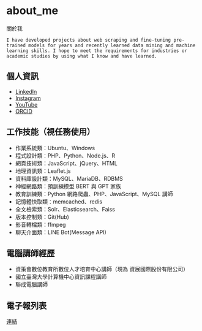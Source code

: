 # about_me
關於我
```
I have developed projects about web scraping and fine-tuning pre-trained models for years and recently learned data mining and machine learning skills. I hope to meet the requirements for industries or academic studies by using what I know and have learned.
```

## 個人資訊
- [LinkedIn](https://www.linkedin.com/in/telunyang/)
- [Instagram](https://www.instagram.com/darreninfo.cc/)
- [YouTube](https://www.youtube.com/channel/UCUqT6-mTPkQkCyGjlbm3IMA)
- [ORCID](https://orcid.org/0000-0002-3351-1785)

## 工作技能（視任務使用）
- 作業系統類：Ubuntu、Windows
- 程式設計類：PHP、Python、Node.js、R
- 網頁技術類：JavaScript、jQuery、HTML
- 地理資訊類：Leaflet.js
- 資料庫設計類：MySQL、MariaDB、RDBMS
- 神經網路類：預訓練模型 BERT 與 GPT 家族
- 教育訓練類：Python 網路爬蟲、PHP、JavaScript、MySQL 講師
- 記憶體快取類：memcached、redis
- 全文檢索類：Solr、Elasticsearch、Faiss
- 版本控制類：Git(Hub)
- 影音轉檔類：ffmpeg
- 聊天介面類：LINE Bot(Message API)

## 電腦講師經歷
- 資策會數位教育所數位人才培育中心講師（現為 資展國際股份有限公司）
- 國立臺灣大學計算機中心資訊課程講師
- 聯成電腦講師

## 電子報列表
[連結](https://github.com/telunyang/telunyang/blob/main/NEWSLETTERS.md)
